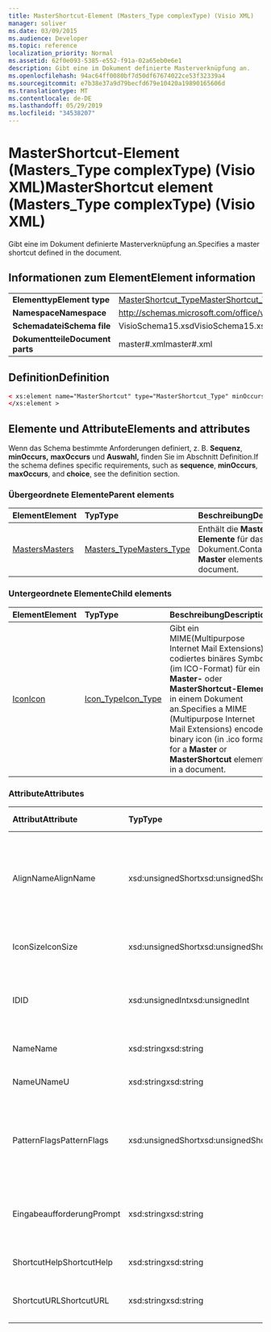 ```yaml
---
title: MasterShortcut-Element (Masters_Type complexType) (Visio XML)
manager: soliver
ms.date: 03/09/2015
ms.audience: Developer
ms.topic: reference
localization_priority: Normal
ms.assetid: 62f0e093-5385-e552-f91a-02a65eb0e6e1
description: Gibt eine im Dokument definierte Masterverknüpfung an.
ms.openlocfilehash: 94ac64ff0080bf7d50df67674022ce53f32339a4
ms.sourcegitcommit: e7b38e37a9d79becfd679e10420a19890165606d
ms.translationtype: MT
ms.contentlocale: de-DE
ms.lasthandoff: 05/29/2019
ms.locfileid: "34538207"
---
```

# <a name="mastershortcut-element-masters_type-complextype-visio-xml"></a><span data-ttu-id="63c58-103">MasterShortcut-Element (Masters_Type complexType) (Visio XML)</span><span class="sxs-lookup"><span data-stu-id="63c58-103">MasterShortcut element (Masters_Type complexType) (Visio XML)</span></span>

<span data-ttu-id="63c58-104">Gibt eine im Dokument definierte Masterverknüpfung an.</span><span class="sxs-lookup"><span data-stu-id="63c58-104">Specifies a master shortcut defined in the document.</span></span>
  
## <a name="element-information"></a><span data-ttu-id="63c58-105">Informationen zum Element</span><span class="sxs-lookup"><span data-stu-id="63c58-105">Element information</span></span>

|||
|:-----|:-----|
|<span data-ttu-id="63c58-106">**Elementtyp**</span><span class="sxs-lookup"><span data-stu-id="63c58-106">**Element type**</span></span> <br/> |[<span data-ttu-id="63c58-107">MasterShortcut_Type</span><span class="sxs-lookup"><span data-stu-id="63c58-107">MasterShortcut_Type</span></span>](mastershortcut_type-complextypevisio-xml.md) <br/> |
|<span data-ttu-id="63c58-108">**Namespace**</span><span class="sxs-lookup"><span data-stu-id="63c58-108">**Namespace**</span></span> <br/> |http://schemas.microsoft.com/office/visio/2012/main  <br/> |
|<span data-ttu-id="63c58-109">**Schemadatei**</span><span class="sxs-lookup"><span data-stu-id="63c58-109">**Schema file**</span></span> <br/> |<span data-ttu-id="63c58-110">VisioSchema15.xsd</span><span class="sxs-lookup"><span data-stu-id="63c58-110">VisioSchema15.xsd</span></span>  <br/> |
|<span data-ttu-id="63c58-111">**Dokumentteile**</span><span class="sxs-lookup"><span data-stu-id="63c58-111">**Document parts**</span></span> <br/> |<span data-ttu-id="63c58-112">master#.xml</span><span class="sxs-lookup"><span data-stu-id="63c58-112">master#.xml</span></span>  <br/> |
   
## <a name="definition"></a><span data-ttu-id="63c58-113">Definition</span><span class="sxs-lookup"><span data-stu-id="63c58-113">Definition</span></span>

```XML
< xs:element name="MasterShortcut" type="MasterShortcut_Type" minOccurs="0" maxOccurs="unbounded" >
</xs:element >
```

## <a name="elements-and-attributes"></a><span data-ttu-id="63c58-114">Elemente und Attribute</span><span class="sxs-lookup"><span data-stu-id="63c58-114">Elements and attributes</span></span>

<span data-ttu-id="63c58-115">Wenn das Schema bestimmte Anforderungen definiert, z. B. **Sequenz**, **minOccurs,** **maxOccurs** und **Auswahl,** finden Sie im Abschnitt Definition.</span><span class="sxs-lookup"><span data-stu-id="63c58-115">If the schema defines specific requirements, such as **sequence**, **minOccurs**, **maxOccurs**, and **choice**, see the definition section.</span></span> 
  
### <a name="parent-elements"></a><span data-ttu-id="63c58-116">Übergeordnete Elemente</span><span class="sxs-lookup"><span data-stu-id="63c58-116">Parent elements</span></span>

|<span data-ttu-id="63c58-117">**Element**</span><span class="sxs-lookup"><span data-stu-id="63c58-117">**Element**</span></span>|<span data-ttu-id="63c58-118">**Typ**</span><span class="sxs-lookup"><span data-stu-id="63c58-118">**Type**</span></span>|<span data-ttu-id="63c58-119">**Beschreibung**</span><span class="sxs-lookup"><span data-stu-id="63c58-119">**Description**</span></span>|
|:-----|:-----|:-----|
|[<span data-ttu-id="63c58-120">Masters</span><span class="sxs-lookup"><span data-stu-id="63c58-120">Masters</span></span>](masters-elementvisio-xml.md) <br/> |[<span data-ttu-id="63c58-121">Masters_Type</span><span class="sxs-lookup"><span data-stu-id="63c58-121">Masters_Type</span></span>](masters_type-complextypevisio-xml.md) <br/> |<span data-ttu-id="63c58-122">Enthält die **Master-Elemente** für das Dokument.</span><span class="sxs-lookup"><span data-stu-id="63c58-122">Contains the **Master** elements for the document.</span></span>  <br/> |
   
### <a name="child-elements"></a><span data-ttu-id="63c58-123">Untergeordnete Elemente</span><span class="sxs-lookup"><span data-stu-id="63c58-123">Child elements</span></span>

|<span data-ttu-id="63c58-124">**Element**</span><span class="sxs-lookup"><span data-stu-id="63c58-124">**Element**</span></span>|<span data-ttu-id="63c58-125">**Typ**</span><span class="sxs-lookup"><span data-stu-id="63c58-125">**Type**</span></span>|<span data-ttu-id="63c58-126">**Beschreibung**</span><span class="sxs-lookup"><span data-stu-id="63c58-126">**Description**</span></span>|
|:-----|:-----|:-----|
|[<span data-ttu-id="63c58-127">Icon</span><span class="sxs-lookup"><span data-stu-id="63c58-127">Icon</span></span>](icon-element-mastershortcut_type-complextypevisio-xml.md) <br/> |[<span data-ttu-id="63c58-128">Icon_Type</span><span class="sxs-lookup"><span data-stu-id="63c58-128">Icon_Type</span></span>](icon_type-complextypevisio-xml.md) <br/> |<span data-ttu-id="63c58-129">Gibt ein MIME(Multipurpose Internet Mail Extensions) codiertes binäres Symbol (im ICO-Format) für ein **Master-** oder **MasterShortcut-Element** in einem Dokument an.</span><span class="sxs-lookup"><span data-stu-id="63c58-129">Specifies a MIME (Multipurpose Internet Mail Extensions) encoded binary icon (in .ico format) for a **Master** or **MasterShortcut** element in a document.</span></span>  <br/> |
   
### <a name="attributes"></a><span data-ttu-id="63c58-130">Attribute</span><span class="sxs-lookup"><span data-stu-id="63c58-130">Attributes</span></span>

|<span data-ttu-id="63c58-131">**Attribut**</span><span class="sxs-lookup"><span data-stu-id="63c58-131">**Attribute**</span></span>|<span data-ttu-id="63c58-132">**Typ**</span><span class="sxs-lookup"><span data-stu-id="63c58-132">**Type**</span></span>|<span data-ttu-id="63c58-133">**Erforderlich**</span><span class="sxs-lookup"><span data-stu-id="63c58-133">**Required**</span></span>|<span data-ttu-id="63c58-134">**Beschreibung**</span><span class="sxs-lookup"><span data-stu-id="63c58-134">**Description**</span></span>|<span data-ttu-id="63c58-135">**Mögliche Werte**</span><span class="sxs-lookup"><span data-stu-id="63c58-135">**Possible values**</span></span>|
|:-----|:-----|:-----|:-----|:-----|
|<span data-ttu-id="63c58-136">AlignName</span><span class="sxs-lookup"><span data-stu-id="63c58-136">AlignName</span></span>  <br/> |<span data-ttu-id="63c58-137">xsd:unsignedShort</span><span class="sxs-lookup"><span data-stu-id="63c58-137">xsd:unsignedShort</span></span>  <br/> |<span data-ttu-id="63c58-138">Optional</span><span class="sxs-lookup"><span data-stu-id="63c58-138">optional</span></span>  <br/> |<span data-ttu-id="63c58-139">Gibt an, ob der Text des Elements im Schablonenfenster links, rechts oder zentriert ausgerichtet ist.</span><span class="sxs-lookup"><span data-stu-id="63c58-139">Specifies whether the element's text in the stencil window is aligned left, right, or center.</span></span>  <br/> |<span data-ttu-id="63c58-140">Werte des Typs xsd:unsignedShort.</span><span class="sxs-lookup"><span data-stu-id="63c58-140">Values of the xsd:unsignedShort type.</span></span>  <br/> |
|<span data-ttu-id="63c58-141">IconSize</span><span class="sxs-lookup"><span data-stu-id="63c58-141">IconSize</span></span>  <br/> |<span data-ttu-id="63c58-142">xsd:unsignedShort</span><span class="sxs-lookup"><span data-stu-id="63c58-142">xsd:unsignedShort</span></span>  <br/> |<span data-ttu-id="63c58-143">Optional</span><span class="sxs-lookup"><span data-stu-id="63c58-143">optional</span></span>  <br/> |<span data-ttu-id="63c58-144">Die Größe des Symbols des Elements.</span><span class="sxs-lookup"><span data-stu-id="63c58-144">The size of the element's icon.</span></span>  <br/> |<span data-ttu-id="63c58-145">Werte des Typs xsd:unsignedShort.</span><span class="sxs-lookup"><span data-stu-id="63c58-145">Values of the xsd:unsignedShort type.</span></span>  <br/> |
|<span data-ttu-id="63c58-146">ID</span><span class="sxs-lookup"><span data-stu-id="63c58-146">ID</span></span>  <br/> |<span data-ttu-id="63c58-147">xsd:unsignedInt</span><span class="sxs-lookup"><span data-stu-id="63c58-147">xsd:unsignedInt</span></span>  <br/> |<span data-ttu-id="63c58-148">erforderlich</span><span class="sxs-lookup"><span data-stu-id="63c58-148">required</span></span>  <br/> |<span data-ttu-id="63c58-149">Die eindeutige ID des Elements innerhalb des übergeordneten Elements.</span><span class="sxs-lookup"><span data-stu-id="63c58-149">The unique ID of the element within its parent element.</span></span>  <br/> |<span data-ttu-id="63c58-150">Werte des xsd:unsignedInt-Typs.</span><span class="sxs-lookup"><span data-stu-id="63c58-150">Values of the xsd:unsignedInt type.</span></span>  <br/> |
|<span data-ttu-id="63c58-151">Name</span><span class="sxs-lookup"><span data-stu-id="63c58-151">Name</span></span>  <br/> |<span data-ttu-id="63c58-152">xsd:string</span><span class="sxs-lookup"><span data-stu-id="63c58-152">xsd:string</span></span>  <br/> |<span data-ttu-id="63c58-153">Optional</span><span class="sxs-lookup"><span data-stu-id="63c58-153">optional</span></span>  <br/> |<span data-ttu-id="63c58-154">Der Name des Elements.</span><span class="sxs-lookup"><span data-stu-id="63c58-154">The name of the element.</span></span>  <br/> |<span data-ttu-id="63c58-155">Werte des xsd:string-Typs.</span><span class="sxs-lookup"><span data-stu-id="63c58-155">Values of the xsd:string type.</span></span>  <br/> |
|<span data-ttu-id="63c58-156">NameU</span><span class="sxs-lookup"><span data-stu-id="63c58-156">NameU</span></span>  <br/> |<span data-ttu-id="63c58-157">xsd:string</span><span class="sxs-lookup"><span data-stu-id="63c58-157">xsd:string</span></span>  <br/> |<span data-ttu-id="63c58-158">Optional</span><span class="sxs-lookup"><span data-stu-id="63c58-158">optional</span></span>  <br/> |<span data-ttu-id="63c58-159">Der universelle Name des Elements.</span><span class="sxs-lookup"><span data-stu-id="63c58-159">The universal name of the element.</span></span>  <br/> |<span data-ttu-id="63c58-160">Werte des xsd:string-Typs.</span><span class="sxs-lookup"><span data-stu-id="63c58-160">Values of the xsd:string type.</span></span>  <br/> |
|<span data-ttu-id="63c58-161">PatternFlags</span><span class="sxs-lookup"><span data-stu-id="63c58-161">PatternFlags</span></span>  <br/> |<span data-ttu-id="63c58-162">xsd:unsignedShort</span><span class="sxs-lookup"><span data-stu-id="63c58-162">xsd:unsignedShort</span></span>  <br/> |<span data-ttu-id="63c58-163">Optional</span><span class="sxs-lookup"><span data-stu-id="63c58-163">optional</span></span>  <br/> |<span data-ttu-id="63c58-164">Bestimmt, ob sich ein Master-Shape wie ein benutzerdefiniertes Muster verhält.</span><span class="sxs-lookup"><span data-stu-id="63c58-164">Determines whether a master behaves as a custom pattern.</span></span>  <br/> |<span data-ttu-id="63c58-165">Werte des Typs xsd:unsignedShort.</span><span class="sxs-lookup"><span data-stu-id="63c58-165">Values of the xsd:unsignedShort type.</span></span>  <br/> |
|<span data-ttu-id="63c58-166">Eingabeaufforderung</span><span class="sxs-lookup"><span data-stu-id="63c58-166">Prompt</span></span>  <br/> |<span data-ttu-id="63c58-167">xsd:string</span><span class="sxs-lookup"><span data-stu-id="63c58-167">xsd:string</span></span>  <br/> |<span data-ttu-id="63c58-168">Optional</span><span class="sxs-lookup"><span data-stu-id="63c58-168">optional</span></span>  <br/> |<span data-ttu-id="63c58-169">Die Statusleiste und die QuickInfo-Eingabeaufforderung für das Element.</span><span class="sxs-lookup"><span data-stu-id="63c58-169">The status bar and tool tip prompt for the element.</span></span>  <br/> |<span data-ttu-id="63c58-170">Werte des xsd:string-Typs.</span><span class="sxs-lookup"><span data-stu-id="63c58-170">Values of the xsd:string type.</span></span>  <br/> |
|<span data-ttu-id="63c58-171">ShortcutHelp</span><span class="sxs-lookup"><span data-stu-id="63c58-171">ShortcutHelp</span></span>  <br/> |<span data-ttu-id="63c58-172">xsd:string</span><span class="sxs-lookup"><span data-stu-id="63c58-172">xsd:string</span></span>  <br/> |<span data-ttu-id="63c58-173">Optional</span><span class="sxs-lookup"><span data-stu-id="63c58-173">optional</span></span>  <br/> |<span data-ttu-id="63c58-174">Eine Hilfszeichenfolge für das Element.</span><span class="sxs-lookup"><span data-stu-id="63c58-174">A help string for the element.</span></span>  <br/> |<span data-ttu-id="63c58-175">Werte des xsd:string-Typs.</span><span class="sxs-lookup"><span data-stu-id="63c58-175">Values of the xsd:string type.</span></span>  <br/> |
|<span data-ttu-id="63c58-176">ShortcutURL</span><span class="sxs-lookup"><span data-stu-id="63c58-176">ShortcutURL</span></span>  <br/> |<span data-ttu-id="63c58-177">xsd:string</span><span class="sxs-lookup"><span data-stu-id="63c58-177">xsd:string</span></span>  <br/> |<span data-ttu-id="63c58-178">Optional</span><span class="sxs-lookup"><span data-stu-id="63c58-178">optional</span></span>  <br/> |<span data-ttu-id="63c58-179">Eine URL zu einem **MasterShortcut-Element.**</span><span class="sxs-lookup"><span data-stu-id="63c58-179">A URL to a **MasterShortcut** element.</span></span>  <br/> |<span data-ttu-id="63c58-180">Werte des xsd:string-Typs.</span><span class="sxs-lookup"><span data-stu-id="63c58-180">Values of the xsd:string type.</span></span>  <br/> |
   

